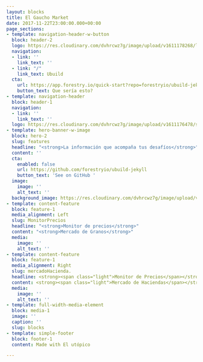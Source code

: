 ```yaml
---
layout: blocks
title: El Gaucho Market
date: 2017-11-22T23:00:00.000+00:00
page_sections:
- template: navigation-header-w-button
  block: header-2
  logo: https://res.cloudinary.com/dvhrcwz7g/image/upload/v1611178268/logo_pyxkko.png
  navigation:
  - link: ''
    link_text: ''
  - link: "/"
    link_text: Ubuild
  cta:
    url: https://app.forestry.io/quick-start?repo=forestryio/ubuild-jekyll&provider=github&engine=jekyll
    button_text: Que sería esto?
- template: navigation-header
  block: header-1
  navigation:
  - link: ''
    link_text: ''
  logo: https://res.cloudinary.com/dvhrcwz7g/image/upload/v1611176478/samples/animals/kitten-playing.gif
- template: hero-banner-w-image
  block: hero-2
  slug: features
  headline: "<strong>La información que acompaña tus desafíos</strong>"
  content: ''
  cta:
    enabled: false
    url: https://github.com/forestryio/ubuild-jekyll
    button_text: 'See on GitHub '
  image:
    image: ''
    alt_text: ''
  background_image: https://res.cloudinary.com/dvhrcwz7g/image/upload/v1611178446/maiz_mgxqbj_lvflik.jpg
- template: content-feature
  block: feature-1
  media_alignment: Left
  slug: MonitorPrecios
  headline: "<strong>Monitor de precios</strong>"
  content: "<strong>Mercado de Granos</strong>"
  media:
    image: ''
    alt_text: ''
- template: content-feature
  block: feature-1
  media_alignment: Right
  slug: mercadoHacienda.
  headline: <strong><span class="light">Monitor de Precios</span></strong>
  content: <strong><span class="light">Mercado de Haciendas</span></strong>
  media:
    image: ''
    alt_text: ''
- template: full-width-media-element
  block: media-1
  image: ''
  caption: ''
  slug: blocks
- template: simple-footer
  block: footer-1
  content: Made with El utópico

---
```

